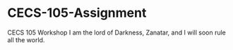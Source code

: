 # CECS-105-Assignment
CECS 105 Workshop
I am the lord of Darkness, Zanatar, and I will soon rule all the world.
